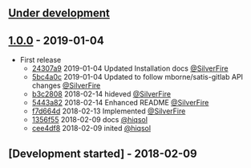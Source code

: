 ## [Under development]

## [1.0.0] - 2019-01-04

- First release
    - [24307a9] 2019-01-04 Updated Installation docs [@SilverFire]
    - [5bc4a0c] 2019-01-04 Updated to follow mborne/satis-gitlab API changes [@SilverFire]
    - [b3c2808] 2018-02-14 hideved [@SilverFire]
    - [5443a82] 2018-02-14 Enhanced README [@SilverFire]
    - [f7d664d] 2018-02-13 Implemented [@SilverFire]
    - [1356f55] 2018-02-09 docs [@hiqsol]
    - [cee4df8] 2018-02-09 inited [@hiqsol]

## [Development started] - 2018-02-09

[@hiqsol]: https://github.com/hiqsol
[sol@hiqdev.com]: https://github.com/hiqsol
[@SilverFire]: https://github.com/SilverFire
[d.naumenko.a@gmail.com]: https://github.com/SilverFire
[@tafid]: https://github.com/tafid
[andreyklochok@gmail.com]: https://github.com/tafid
[@BladeRoot]: https://github.com/BladeRoot
[bladeroot@gmail.com]: https://github.com/BladeRoot
[Under development]: https://github.com/hiqdev/docker-satis-gitlab/releases
[1.0.0]: https://github.com/hiqdev/docker-satis-gitlab/releases/tag/1.0.0
[24307a9]: https://github.com/hiqdev/docker-satis-gitlab/commit/24307a9
[5bc4a0c]: https://github.com/hiqdev/docker-satis-gitlab/commit/5bc4a0c
[b3c2808]: https://github.com/hiqdev/docker-satis-gitlab/commit/b3c2808
[5443a82]: https://github.com/hiqdev/docker-satis-gitlab/commit/5443a82
[f7d664d]: https://github.com/hiqdev/docker-satis-gitlab/commit/f7d664d
[1356f55]: https://github.com/hiqdev/docker-satis-gitlab/commit/1356f55
[cee4df8]: https://github.com/hiqdev/docker-satis-gitlab/commit/cee4df8
